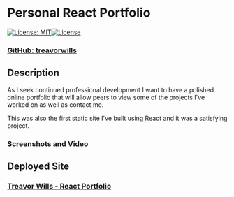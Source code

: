# Personal React Portfolio
[![License: MIT](https://img.shields.io/badge/License-MIT-yellow.svg)](https://opensource.org/licenses/MIT)[![License](https://img.shields.io/badge/License-Apache_2.0-blue.svg)](https://opensource.org/licenses/Apache-2.0)

### [ GitHub: treavorwills ]( https://github.com/treavorwills )

## Description
As I seek continued professional development I want to have a polished online portfolio that will allow peers to view some of the projects I've worked on as well as contact me. 

This was also the first static site I've built using React and it was a satisfying project. 

### Screenshots and Video


## Deployed Site
### [ Treavor Wills - React Portfolio ]( https://treavorwills.github.io/ReactPortfolio/ )